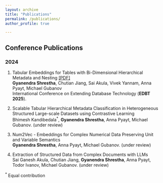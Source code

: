 ```yaml
---
layout: archive
title: "Publications"
permalink: /publications/
author_profile: true

---
```


## Conference Publications

### 2024

1. Tabular Embeddings for Tables with Bi-Dimensional Hierarchical Metadata and Nesting [\[PDF\]](https://openproceedings.org/2025/conf/edbt/paper-23.pdf) <br>
**Gyanendra Shrestha**, Chutian Jiang, Sai Akula, Vivek Yannam, Anna Pyayt, Michael Gubanov <br>
International Conference on Extending Database Technology (**EDBT 2025**).

2. Scalable Tabular Hierarchical Metadata Classification in Heterogeneous Structured Large-scale Datasets using Contrastive Learning <br>
Bhimesh Kandibedala<sup>*</sup>, **Gyanendra Shrestha**, Anna Pyayt, Michael Gubanov. (under review)

3. Num2Vec - Embeddings for Complex Numerical Data Preserving Unit and Variable Semantics <br>
**Gyanendra Shrestha**, Anna Pyayt, Michael Gubanov. (under review)

4. Extraction of Structured Data from Complex Documents with LLMs <br>
Sai Ganesh Akula, Chutian Jiang, **Gyanendra Shrestha**, Anna Pyayt, Todor Ivanov, Michael Gubanov. (under review)

<sup>*</sup> Equal contribution
